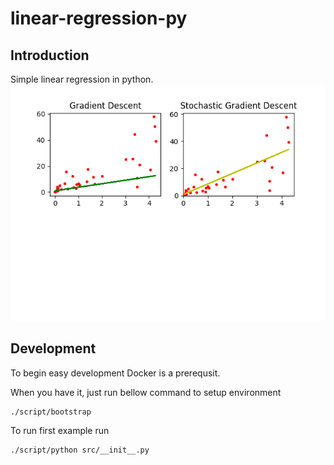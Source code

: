 # linear-regression-py
## Introduction
Simple linear regression in python.
![Image of a linear regression example](line.png)

## Development
To begin easy development Docker is a prerequsit.

When you have it, just run bellow command to setup
environment
```
./script/bootstrap
```

To run first example run
```
./script/python src/__init__.py
```
